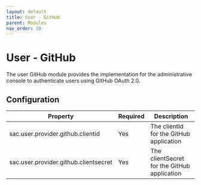 ```yaml
---
layout: default
title: User - GitHub
parent: Modules
nav_order: 10
---
```


# User - GitHub

The user GitHub module provides the implementation for the administrative console to authenticate users using GitHub OAuth 2.0.

## Configuration

| Property                              | Required | Description                                 |
| ------------------------------------- | -------- | ------------------------------------------- |
| sac.user.provider.github.clientid     | Yes      | The clientId for the GitHub application     |
| sac.user.provider.github.clientsecret | Yes      | The clientSecret for the GitHub application |

